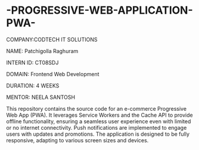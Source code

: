 # -PROGRESSIVE-WEB-APPLICATION-PWA-

COMPANY:CODTECH IT SOLUTIONS

NAME: Patchigolla Raghuram

INTERN ID: CT08SDJ

DOMAIN: Frontend Web Development

DURATION: 4 WEEKS

MENTOR: NEELA SANTOSH

This repository contains the source code for an e-commerce Progressive Web App (PWA). It leverages Service Workers and the Cache API to provide offline functionality, ensuring a seamless user experience even with limited or no internet connectivity. Push notifications are implemented to engage users with updates and promotions. The application is designed to be fully responsive, adapting to various screen sizes and devices.
